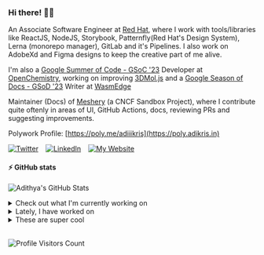 ### Hi there! 👋🏻
  
An Associate Software Engineer at [Red Hat](https://www.redhat.com), where I work with tools/libraries like ReactJS, NodeJS, Storybook, Patternfly(Red Hat's Design System), Lerna (monorepo manager), GitLab and it's Pipelines. I also work on AdobeXd and Figma designs to keep the creative part of me alive.

I'm also a [Google Summer of Code - GSoC '23](https://summerofcode.withgoogle.com/) Developer at [OpenChemistry](https://openchemistry.org), working on improving [3DMol.js](https://github.com/3dmol/3Dmol.js) and a [Google Season of Docs - GSoD '23](https://developers.google.com/season-of-docs) Writer at [WasmEdge](https://github.com/WasmEdge)

Maintainer (Docs) of [Meshery](https://github.com/meshery) (a CNCF Sandbox Project), where I contribute quite oftenly in areas of UI, GitHub Actions, docs, reviewing PRs and suggesting improvements.

Polywork Profile: [https://poly.me/adiiikris](https://poly.adikris.in)

[![Twitter](https://img.shields.io/badge/-@adii_kris-%231DA1F2?style=for-the-badge&logo=twitter&logoColor=ffffff)](https:/twitter.adikris.in) &ensp;
[![LinkedIn](https://img.shields.io/badge/-Adithya%20Krishna-%230A67C3?style=for-the-badge&logo=linkedin&logoColor=ffffff)](https://linkedin.adikris.in/) &ensp;
[![My Website](https://img.shields.io/badge/-My%20Website-%230A67C3?style=for-the-badge)](https://adikris.in/)

#### ⚡️ GitHub stats

![Adithya's GitHub Stats](https://github-readme-stats.vercel.app/api?username=adithyaakrishna&show_icons=true&hide_border=true&title_color=fff&icon_color=79ff97&text_color=9f9f9f&bg_color=151515)


<details>
  <summary>Check out what I'm currently working on</summary>
  
  - [adithyaakrishna/rh-ts-bot](https://github.com/adithyaakrishna/rh-ts-bot) - RH Troubleshoot Bot (2 days ago)
  - [cheminfo/netcdfjs](https://github.com/cheminfo/netcdfjs) - Read and explore NetCDF files (2 days ago)
  - [WasmEdge/WasmEdge](https://github.com/WasmEdge/WasmEdge) - WasmEdge is a lightweight, high-performance, and extensible WebAssembly runtime for cloud native, edge, and decentralized applications. It powers serverless apps, embedded functions, microservices, smart contracts, and IoT devices. (1 week ago)
  - [WasmEdge/docs](https://github.com/WasmEdge/docs) -  (2 weeks ago)
  - [3dmol/3Dmol.js](https://github.com/3dmol/3Dmol.js) - WebGL accelerated JavaScript molecular graphics library (3 weeks ago)
</details>

<details>
  <summary>Lately, I have worked on</summary>
  
  - [[Feat] - Added New Docs](https://github.com/WasmEdge/docs/pull/145) on [WasmEdge/docs](https://github.com/WasmEdge/docs) (2 days ago)
  - [[Chore] - Added Redirection Notes](https://github.com/WasmEdge/WasmEdge/pull/2727) on [WasmEdge/WasmEdge](https://github.com/WasmEdge/WasmEdge) (2 days ago)
  - [[Feat] - Making Library TypeSafe - Refactoring](https://github.com/cheminfo/netcdfjs/pull/26) on [cheminfo/netcdfjs](https://github.com/cheminfo/netcdfjs) (1 week ago)
  - [[Chore] - Removed Chinese Docs](https://github.com/WasmEdge/WasmEdge/pull/2709) on [WasmEdge/WasmEdge](https://github.com/WasmEdge/WasmEdge) (1 week ago)
  - [[Feat] - Remove Old English and Chinese Docs](https://github.com/WasmEdge/WasmEdge/pull/2708) on [WasmEdge/WasmEdge](https://github.com/WasmEdge/WasmEdge) (1 week ago)
</details>

<details>
  <summary>These are super cool</summary>
  
  - [jsdoc/jsdoc](https://github.com/jsdoc/jsdoc) - An API documentation generator for JavaScript. (1 day ago)
  - [patternfly/pf-codemods](https://github.com/patternfly/pf-codemods) - Codemods for upgrading from react-core@4.x.x to react-core@5.x.x. Uses eslint. (3 weeks ago)
  - [freshworks/crayons](https://github.com/freshworks/crayons) - 🖍️ Crayons - A UI Kit comprising of web components for building Freshworks Apps! (3 weeks ago)
  - [FortAwesome/Font-Awesome](https://github.com/FortAwesome/Font-Awesome) - The iconic SVG, font, and CSS toolkit (3 weeks ago)
  - [deepchem/deepchem](https://github.com/deepchem/deepchem) - Democratizing Deep-Learning for Drug Discovery, Quantum Chemistry, Materials Science and Biology (4 weeks ago)
</details>

<br> 

![Profile Visitors Count](https://profile-counter.glitch.me/adithyaakrishna/count.svg)
